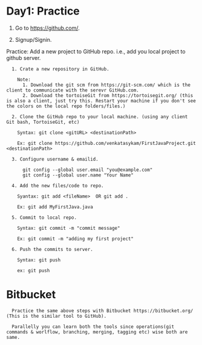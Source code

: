 # Day1: Practice

  1. Go to https://github.com/.
  
  2. Signup/Signin.
  
  Practice: Add a new project to GitHub repo. i.e., add you local project to github server.

      1. Crate a new repository in GitHub. 
      
        Note:
          1. Download the git scm from https://git-scm.com/ which is the client to communicate with the serevr GitHub.com.
          2. Download the tortoiseGit from https://tortoisegit.org/ (this is also a client, just try this. Restart your machine if you don't see the colors on the local repo folders/files.)       

      2. Clone the GitHub repo to your local machine. (using any client Git bash, TortoiseGit, etc)

        Syntax: git clone <gitURL> <destinationPath>

        Ex: git clone https://github.com/venkatasykam/FirstJavaProject.git <destinationPath>

      3. Configure username & emailid.
      
          git config --global user.email "you@example.com"
          git config --global user.name "Your Name"

      4. Add the new files/code to repo.

        Syantax: git add <fileName>  OR git add .

        Ex: git add MyFirstJava.java

      5. Commit to local repo.

        Syntax: git commit -m "commit message"

        Ex: git commit -m "adding my first project"

      6. Push the commits to server.

        Syntax: git push

        ex: git push
        
        
 # Bitbucket
 
      Practice the same above steps with Bitbucket https://bitbucket.org/ (This is the similar tool to GitHub).
      
      Parallelly you can learn both the tools since operations(git commands & worlflow, branching, merging, tagging etc) wise both are same.
